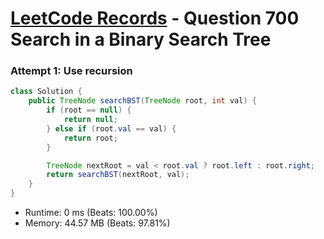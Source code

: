 # [LeetCode Records](../../README.md) - Question 700 Search in a Binary Search Tree

### Attempt 1: Use recursion
```java
class Solution {
    public TreeNode searchBST(TreeNode root, int val) {
        if (root == null) {
            return null;
        } else if (root.val == val) {
            return root;
        }

        TreeNode nextRoot = val < root.val ? root.left : root.right;
        return searchBST(nextRoot, val);
    }
}
```
- Runtime: 0 ms (Beats: 100.00%)
- Memory: 44.57 MB (Beats: 97.81%)

<br>
